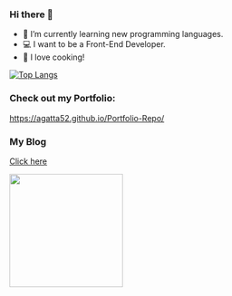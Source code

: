 ### Hi there 👋

- 🌱 I’m currently learning new programming languages.
- :computer: I want to be a Front-End Developer.
- 🍲 I love cooking! 


[![Top Langs](https://github-readme-stats.vercel.app/api/top-langs/?username=agatta52)](https://github.com/agatta52/github-readme-stats)


### Check out my Portfolio:
https://agatta52.github.io/Portfolio-Repo/


### My Blog ###
[Click here](https://659c4667c836b20ad252f5bf--teal-naiad-64da4b.netlify.app/)

<div>
  <img src="https://media3.giphy.com/media/765ccrAiB0g9z6EApL/giphy.gif?cid=ecf05e47bvqpzvzes7pti7b025bulw0sin076b8xmu82pzn0&rid=giphy.gif&ct=g" width="200"/>
</div>
